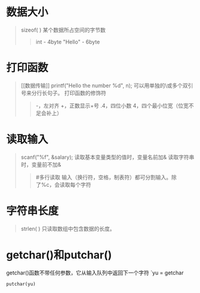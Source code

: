 # 数据大小
>sizeof( )
>某个数据所占空间的字节数
>>int - 4byte
>>"Hello" - 6byte

# 打印函数
>[[数据传输]]
>printf("Hello the number %d", n);
>可以用单独的\\或多个双引号来分行长句子。
>打印函数的修饰符
>>-，左对齐
>>+，正数显示+号
>>.4，四位小数
>>4，四个最小位宽（位宽不足会补上）

# 读取输入
>scanf("%f", &salary);
>读取基本变量类型的值时，变量名前加&
>读取字符串时，变量前不加&
>> #多行读取
>> 输入（换行符，空格，制表符）都可分割输入。除了%c，会读取每个字符

# 字符串长度
>strlen( )
>只读取数组中包含数据的长度。


# getchar()和putchar()
getchar()函数不带任何参数，它从输入队列中返回下一个字符
`yu = getchar

`putchar(yu)`

